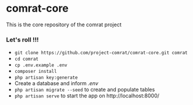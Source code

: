 # comrat-core
This is the core repository of the comrat project

### Let's roll !!! ###

* `git clone https://github.com/project-comrat/comrat-core.git comrat`
* `cd comrat`
* `cp .env.example .env`
* `composer install`
* `php artisan key:generate`
* Create a database and inform *.env*
* `php artisan migrate --seed` to create and populate tables
* `php artisan serve` to start the app on http://localhost:8000/